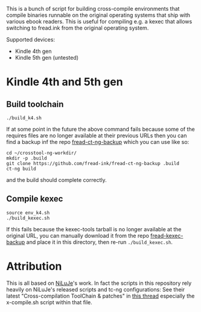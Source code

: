 
This is a bunch of script for building cross-compile environments that compile binaries runnable on the original operating systems that ship with various ebook readers. This is useful for compiling e.g. a kexec that allows switching to fread.ink from the original operating system.

Supported devices:

* Kindle 4th gen
* Kindle 5th gen (untested)

# Kindle 4th and 5th gen

## Build toolchain

```
./build_k4.sh
```

If at some point in the future the above command fails because some of the requires files are no longer available at their previous URLs then you can find a backup inf the repo [fread-ct-ng-backup](https://github.com/fread-ink/fread-ct-ng-backup) which you can use like so:

```
cd ~/crosstool-ng-workdir/
mkdir -p .build
git clone https://github.com/fread-ink/fread-ct-ng-backup .build
ct-ng build
```

and the build should complete correctly.

## Compile kexec

```
source env_k4.sh
./build_kexec.sh
```

If this fails because the kexec-tools tarball is no longer available at the original URL, you can manually download it from the repo [fread-kexec-backup](https://github.com/fread-ink/fread-kexec-backup) and place it in this directory, then re-run `./build_kexec.sh`.


# Attribution

This is all based on [NiLuJe](https://github.com/NiLuJe)'s work. In fact the scripts in this repository rely heavily on NiLuJe's released scripts and tc-ng configurations: See their latest "Cross-compilation ToolChain & patches" in [this thread](http://www.mobileread.com/forums/showthread.php?t=225030) especially the x-compile.sh script within that file.